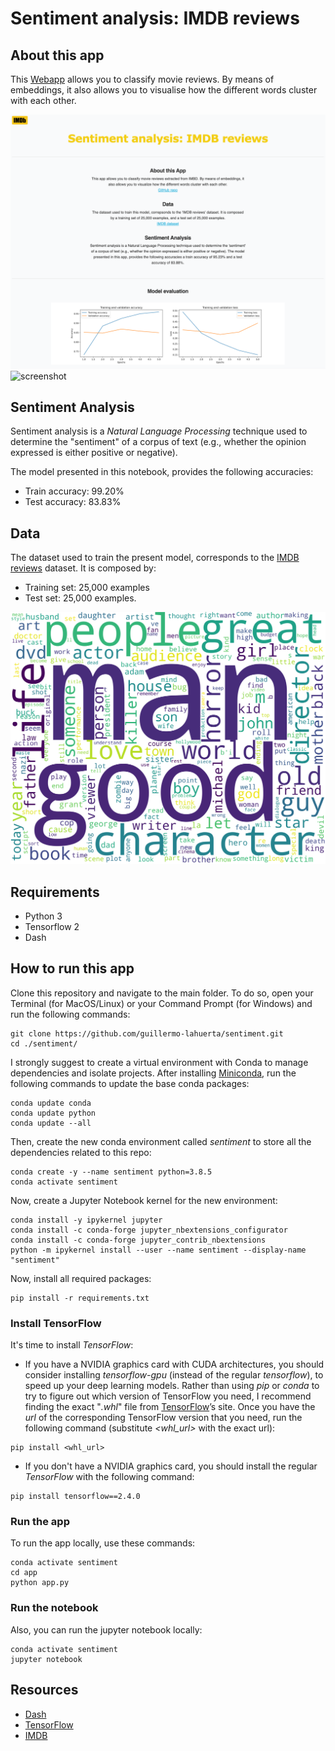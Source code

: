 # Sentiment analysis: IMDB reviews

## About this app

This [Webapp](http://ec2-52-47-116-65.eu-west-3.compute.amazonaws.com:80/) allows you to classify movie reviews. By means of embeddings, it also allows you to visualise how the different words cluster with each other.

![screenshot](img/screenshot.png)
![screenshot](img/embedding.gif)


## Sentiment Analysis

Sentiment analysis is a *Natural Language Processing* technique used to determine the "sentiment" of a corpus of text (e.g., whether the opinion expressed is either positive or negative).

The model presented in this notebook, provides the following accuracies:

- Train accuracy: 99.20%
- Test accuracy: 83.83%

## Data

The dataset used to train the present model, corresponds to the [IMDB reviews](https://www.tensorflow.org/datasets/catalog/imdb_reviews) dataset.
It is composed by:

- Training set: 25,000 examples
- Test set: 25,000 examples.

![screenshot](img/wordcloud.png)

## Requirements

* Python 3
* Tensorflow 2
* Dash

## How to run this app

Clone this repository and navigate to the main folder. To do so, open your Terminal (for MacOS/Linux) or your Command Prompt (for Windows) and run the following commands:
```
git clone https://github.com/guillermo-lahuerta/sentiment.git
cd ./sentiment/
```

I strongly suggest to create a virtual environment with Conda to manage dependencies and isolate projects. After installing [Miniconda](https://docs.conda.io/en/latest/miniconda.html), run the following commands to update the base conda packages:
```
conda update conda
conda update python
conda update --all
```

Then, create the new conda environment called *sentiment* to store all the dependencies related to this repo:
```
conda create -y --name sentiment python=3.8.5
conda activate sentiment
```

Now, create a Jupyter Notebook kernel for the new environment:
```
conda install -y ipykernel jupyter
conda install -c conda-forge jupyter_nbextensions_configurator
conda install -c conda-forge jupyter_contrib_nbextensions
python -m ipykernel install --user --name sentiment --display-name "sentiment"
```

Now, install all required packages:
```
pip install -r requirements.txt
```

### Install TensorFlow
It's time to install *TensorFlow*:

* If you have a NVIDIA graphics card with CUDA architectures, you should consider installing *tensorflow-gpu* (instead of the regular *tensorflow*), to speed up your deep learning models. Rather than using *pip* or *conda* to try to figure out which version of TensorFlow you need, I recommend finding the exact "*.whl*" file from [TensorFlow](https://www.tensorflow.org/install/pip#package-location)’s site. Once you have the *url* of the corresponding TensorFlow version that you need, run the following command (substitute *<whl_url>* with the exact url):
```
pip install <whl_url>
```

* If you don't have a NVIDIA graphics card, you should install the regular *TensorFlow* with the following command:
```
pip install tensorflow==2.4.0
```

### Run the app
To run the app locally, use these commands:
```
conda activate sentiment
cd app
python app.py
```

### Run the notebook
Also, you can run the jupyter notebook locally:
```
conda activate sentiment
jupyter notebook
```

## Resources

* [Dash](https://dash.plot.ly/)
* [TensorFlow](https://www.tensorflow.org/)
* [IMDB](https://www.imdb.com/)
